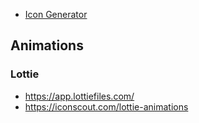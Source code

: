 - [Icon Generator](https://www.appicon.co/)


## Animations

### Lottie 
- https://app.lottiefiles.com/
- https://iconscout.com/lottie-animations